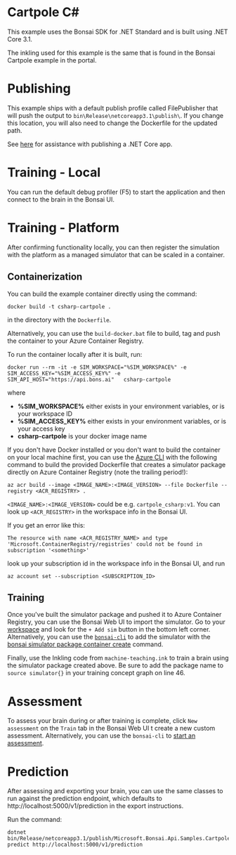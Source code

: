 # Cartpole C#

This example uses the Bonsai SDK for .NET Standard and is built using .NET Core 3.1. 

The inkling used for this example is the same that is found in the Bonsai Cartpole example in the portal.

# Publishing

This example ships with a default publish profile called FilePublisher that will push the output to `bin\Release\netcoreapp3.1\publish\`. If you change this location, you will also need to change the Dockerfile for the updated path.

See <a href="https://docs.microsoft.com/en-us/dotnet/core/tutorials/publishing-with-visual-studio#:~:text=%20Tutorial%3A%20Publish%20a%20.NET%20Core%20console%20application,default%2C%20the%20publishing%20process%20creates%20a...%20More%20">here</a> for assistance with publishing a .NET Core app.

# Training - Local
You can run the default debug profiler (F5) to start the application and then connect to the brain in the Bonsai UI.

# Training - Platform
After confirming functionality locally, you can then register the simulation with the platform as a managed simulator that can be scaled in a container. 

## Containerization

You can build the example container directly using the command:

```
docker build -t csharp-cartpole .
```

in the directory with the `Dockerfile`. 

Alternatively, you can use the `build-docker.bat` file to build, tag and push the container to your Azure Container Registry.

To run the container locally after it is built, run:

```
docker run --rm -it -e SIM_WORKSPACE="%SIM_WORKSPACE%" -e SIM_ACCESS_KEY="%SIM_ACCESS_KEY%" -e SIM_API_HOST="https://api.bons.ai"   csharp-cartpole
```

where 

- **%SIM_WORKSPACE%** either exists in your environment variables, or is your workspace ID
- **%SIM_ACCESS_KEY%** either exists in your environment variables, or is your access key
- **csharp-cartpole** is your docker image name

If you don't have Docker installed or you don't want to build the container on your local machine first, you can use the [Azure CLI](https://docs.microsoft.com/en-us/cli/azure/) with the following command to build the provided Dockerfile that creates a simulator package directly on Azure Container Registry (note the trailing period!):

```azurecli
az acr build --image <IMAGE_NAME>:<IMAGE_VERSION> --file Dockerfile --registry <ACR_REGISTRY> .
```

`<IMAGE_NAME>:<IMAGE_VERSION>` could be e.g. `cartpole_csharp:v1`. You can look up `<ACR_REGISTRY>` in the workspace info in the Bonsai UI.

If you get an error like this:

```
The resource with name <ACR_REGISTRY_NAME> and type 'Microsoft.ContainerRegistry/registries' could not be found in subscription '<something>'
```

look up your subscription id in the workspace info in the Bonsai UI, and run 

```azurecli
az account set --subscription <SUBSCRIPTION_ID>
```

## Training

Once you've built the simulator package and pushed it to Azure Container Registry, you can use the Bonsai Web UI to import the simulator. Go to your [workspace](https://preview.bons.ai/) and look for the `+ Add sim` button in the bottom left corner. Alternatively, you can use the [`bonsai-cli`](https://pypi.org/project/bonsai-cli/) to add the simulator with the [bonsai simulator package container create](https://docs.microsoft.com/en-us/bonsai/cli/simulator/package/add) command.

Finally, use the Inkling code from `machine-teaching.ink` to train a brain using the simulator package created above. Be sure to add the package name to `source simulator{}` in your training concept graph on line 46.


# Assessment
To assess your brain during or after training is complete, click `New assessment` on the `Train` tab in the Bonsai Web UI t create a new custom assessment. Alternatively, you can use the `bonsai-cli` to [start an assessment](https://docs.microsoft.com/en-us/bonsai/cli/brain/version/assessment/start).

# Prediction

After assessing and exporting your brain, you can use the same classes to run against the prediction endpoint, which defaults to http://localhost:5000/v1/prediction in the export instructions.

Run the command:

``` 
dotnet bin/Release/netcoreapp3.1/publish/Microsoft.Bonsai.Api.Samples.Cartpole.dll predict http://localhost:5000/v1/prediction
```